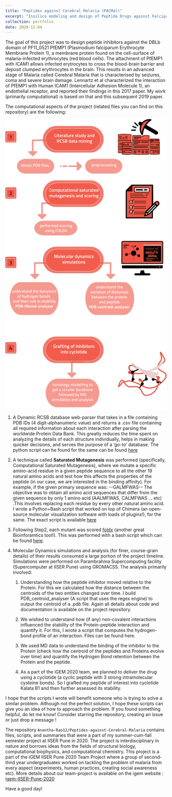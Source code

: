 ```yaml
---
title: "Peptides against Cerebral Malaria (PACMal)"
excerpt: "Insilico modeling and design of Peptide Drugs against Falciparum Cerebral malaria"
collection: portfolio
date: 2020-12-04
---
```


The goal of this project was to design peptide inhibitors against the DBLb domain of PF11_0521 PfEMP1 (Plasmodium falciparum Erythrocyte Membrane Protein 1), a membrane protein found on the cell-surface of malaria-infected erythrocytes (red blood cells). The attachment of PfEMP1 with ICAM1 allows infected erytrocytes to cross the blood-brain barrier and deposit clumped erythrocytes in the brain. This results in an advanced stage of Malaria called Cerebral Malaria that is characterised by seizures, coma and severe brain damage. Lennartz et al characterized the interaction of PfEMP1 with Human ICAM1 (Intercellular Adhesion Molecule 1), an endothelial receptor, and reported their findings in this 2017 paper. My work (primarily computational) is based on that and this subsequent 2019 paper.

The computational aspects of the project (related files you can find on this repository) are the following:

![PACMal Workflow](/images/T--IISER-Pune-India--model1.png)

1. A Dynamic RCSB database web-parser that takes in a file containing PDB IDs (4 digit-alphanumeric value) and returns a .csv file containing all required information about each interaction after parsing the worldwide Protein Data Bank. This greatly reduces the time spent on analyzing the details of each structure individually, helps in making quicker decisions, and serves the purpose of a ‘go-to’ database. The python script can he found for the same can be found [here](https://github.com/Anantha-Rao12/Peptides-against-Cerebral-Malaria/tree/master/Preprocessing-data)
    
2. A technique called **Saturated Mutagenesis** was performed (specifically, Computational Saturated Mutagenesis), where we mutate a specific amino-acid residue in a given peptide sequence to all the other 19 natural amino acids and test how this affects the properties of the peptide (in our case, we are interested in the binding affinity). For example, if the given primary sequence was:
            --GALMFWAS--
The objective was to obtain all amino acid sequences that differ from the given sequence by only 1 amino acid (AALMFWAS, CALMFWAS ... etc) .This involves replacing each residue by every other natural amino acid. I wrote a Python+Bash script that worked on top of Chimera (an open-source molecular visualization software with loads of plugins!), for the same. The exact script is available [here](https://github.com/Anantha-Rao12/Peptides-against-Cerebral-Malaria/blob/master/Preprocessing-data/preprocessing-functions.py)
                    
3.  Following Step2, each mutant was scored [foldx](http://foldxsuite.crg.eu/) (another great Bioinforamtics tool!). This was performed with a bash script which can be found [here](https://github.com/Anantha-Rao12/Peptides-against-Cerebral-Malaria/tree/master/SM-and-scoring-analysis/Param-scripts).
                        
4. Molecular Dynamics simulations and analysis (for finer, course-grain details) of their results consumed a large portion of the project timeline. Simulations were performed on Parambrahma Supercomputing facility (Supercomputer at IISER Pune) using GROMACS5. The analysis primarily involved:
                            
    1. Understanding how the peptide inhibitor moved relative to the Protein. For this we calculated how the distance between the centroids of the two entities changed over time. I build PDB_centroid_analyser (A script that uses the regex engine) to output the centroid of a .pdb file. Again all details about code and documentation is available on the project repository. 
                                    
    2. We wished to understand how (if any) non-covalent interactions influenced the stability of the Protein-peptide interaction and quantify it. For this, I wrote a script that computes the hydrogen-bond profile of an interaction. Files can be found here.
                                            
    3. We used MD data to understand the binding of the inhibitor to the Protein (check how the centroid of the peptides and Proteins evolve over time) and quantify the Hydrogen Bond retention between the Protein and the peptide.
                                                    
    4. As a part of the iGEM 2020 team, we planned to deliver the drug using a cyclotide (a cyclic peptide with 3 strong intramolecular cysteine bonds). So I grafted my peptide of interest into cyclotide Kalata B1 and then further assessed its stability.
                                                            
I hope that the scripts I wrote will benefit someone who is trying to solve a similar problem. Although not the perfect solution, I hope these scripts can give you an idea of how to approach the problem. If you found something helpful, do let me know! Consider starring the repository, creating an issue or just drop a message !
 
 The repository `Anantha-Rao12/Peptides-against-Cerebral-Malaria` contains files, scripts, and summaries that were a part of my summer-cum-fall semester project at IISER Pune in 2020. The project is interdisciplinary in nature and borrows ideas from the fields of structural biology, computational biophysics, and computational chemistry. This project is a part of the iGEM IISER Pune 2020 Team Project where a group of second-third year undergraduates worked on tackling the problem of malaria from every aspect (experiments, human practices, creating social awareness etc). More details about our team-project is available on the igem website : [igem-IISER-Pune-2020](https://2020.igem.org/Team:IISER-Pune-India)
 
Have a good day!
